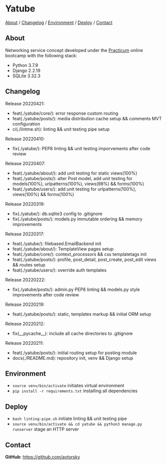 # Yatube

[About](#about) /
[Changelog](#changelog) /
[Environment](#environment) /
[Deploy](#deploy) /
[Contact](#contact)

## About
Networking service concept developed under the [Practicum](https://practicum.yandex.com/) online bootcamp with the following stack:
* Python 3.7.9
* Django 2.2.19
* SQLite 3.32.3

## Changelog
Release 20220421:
* feat(./yatube/core/): error response custom routing
* feat(./yatube/posts/): media distribution cache setup && comments MVT configuration
* ci(./lintme.sh): linting && unit testing pipe setup

Release 20220410:
* fix(./yatube/): PEP8 linting && unit testing imporvements after code review

Release 20220407:
* feat(./yatube/about/): add unit testing for static views(100%)
* feat(./yatube/posts/): alter Post model, add unit testing for models(100%), urlpatterns(100%), views(98%) && forms(100%)
* feat(./yatube/users/): add unit testing for urlpatterns(100%), views(100%) && forms(100%)

Release 20220319:
* fix(./yatube/): db.sqlite3 config to .gitignore
* fix(./yatube/posts/): models.py immutable ordering && memory improvements

Release 20220317:
* feat(./yatube/): filebased.EmailBackend init
* feat(./yatube/about/): TemplateView pages setup
* feat(./yatube/core/): context_processors && css templatetags init
* feat(./yatube/posts/): profile, post_detail, post_create, post_edit views && routes setup
* feat(./yatube/users/): override auth templates

Release 20220222:
* fix(./yatube/posts/): admin.py PEP8 linting && models.py style improvements after code review

Release 20220219:
* feat(./yatube/posts/): static, templates markup && initial ORM setup

Release 20220212:
* fix(\_\_pycache\_\_): include all cache directories to .gitignore

Release 20220211:
* feat(./yatube/posts/): initial routing setup for posting module
* docs(./README.md): repository init, venv && Django setup

## Environment
* `source venv/bin/activate` initiates virtual environment
* `pip install -r requirements.txt` installing all dependencies

## Deploy
* `bash linting-pipe.sh` initiate linting && unit testing pipe
* `source venv/bin/activate && cd yatube && python3 manage.py runserver` stage an HTTP server

## Contact
__GitHub:__ <a href="https://github.com/avtorsky" target="_blank">https://github.com/avtorsky</a>
